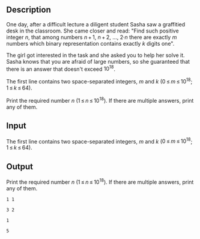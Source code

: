## Description

<div><p>One day, after a difficult lecture a diligent student Sasha saw a graffitied desk in the classroom. She came closer and read: "Find such positive integer <span class="tex-span"><i>n</i></span>, that among numbers <span class="tex-span"><i>n</i> + 1</span>, <span class="tex-span"><i>n</i> + 2</span>, ..., <span class="tex-span">2·<i>n</i></span> there are exactly <span class="tex-span"><i>m</i></span> numbers which binary representation contains exactly <span class="tex-span"><i>k</i></span> digits one".</p><p>The girl got interested in the task and she asked you to help her solve it. Sasha knows that you are afraid of large numbers, so she guaranteed that there is an answer that doesn't exceed <span class="tex-span">10<sup class="upper-index">18</sup></span>.</p></div><div class="input-specification"><p>The first line contains two space-separated integers, <span class="tex-span"><i>m</i></span> and <span class="tex-span"><i>k</i></span> (<span class="tex-span">0 ≤ <i>m</i> ≤ 10<sup class="upper-index">18</sup></span>; <span class="tex-span">1 ≤ <i>k</i> ≤ 64</span>).</p></div><div class="output-specification"><p>Print the required number <span class="tex-span"><i>n</i></span> (<span class="tex-span">1 ≤ <i>n</i> ≤ 10<sup class="upper-index">18</sup></span>). If there are multiple answers, print any of them.</p></div>

## Input

<p>The first line contains two space-separated integers, <span class="tex-span"><i>m</i></span> and <span class="tex-span"><i>k</i></span> (<span class="tex-span">0 ≤ <i>m</i> ≤ 10<sup class="upper-index">18</sup></span>; <span class="tex-span">1 ≤ <i>k</i> ≤ 64</span>).</p>

## Output

<p>Print the required number <span class="tex-span"><i>n</i></span> (<span class="tex-span">1 ≤ <i>n</i> ≤ 10<sup class="upper-index">18</sup></span>). If there are multiple answers, print any of them.</p>





```input1
1 1

```




```input2
3 2

```




```output1
1

```




```output2
5

```


